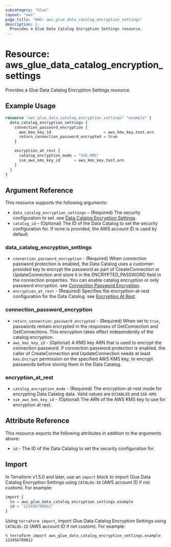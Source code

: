 ```yaml
---
subcategory: "Glue"
layout: "aws"
page_title: "AWS: aws_glue_data_catalog_encryption_settings"
description: |-
  Provides a Glue Data Catalog Encryption Settings resource.
---
```


# Resource: aws_glue_data_catalog_encryption_settings

Provides a Glue Data Catalog Encryption Settings resource.

## Example Usage

```terraform
resource "aws_glue_data_catalog_encryption_settings" "example" {
  data_catalog_encryption_settings {
    connection_password_encryption {
      aws_kms_key_id                       = aws_kms_key.test.arn
      return_connection_password_encrypted = true
    }

    encryption_at_rest {
      catalog_encryption_mode = "SSE-KMS"
      sse_aws_kms_key_id      = aws_kms_key.test.arn
    }
  }
}
```

## Argument Reference

This resource supports the following arguments:

* `data_catalog_encryption_settings` – (Required) The security configuration to set. see [Data Catalog Encryption Settings](#data_catalog_encryption_settings).
* `catalog_id` – (Optional) The ID of the Data Catalog to set the security configuration for. If none is provided, the AWS account ID is used by default.

### data_catalog_encryption_settings

* `connection_password_encryption` - (Required) When connection password protection is enabled, the Data Catalog uses a customer-provided key to encrypt the password as part of CreateConnection or UpdateConnection and store it in the ENCRYPTED_PASSWORD field in the connection properties. You can enable catalog encryption or only password encryption. see [Connection Password Encryption](#connection_password_encryption).
* `encryption_at_rest` - (Required) Specifies the encryption-at-rest configuration for the Data Catalog. see [Encryption At Rest](#encryption_at_rest).

### connection_password_encryption

* `return_connection_password_encrypted` - (Required) When set to `true`, passwords remain encrypted in the responses of GetConnection and GetConnections. This encryption takes effect independently of the catalog encryption.
* `aws_kms_key_id` - (Optional) A KMS key ARN that is used to encrypt the connection password. If connection password protection is enabled, the caller of CreateConnection and UpdateConnection needs at least `kms:Encrypt` permission on the specified AWS KMS key, to encrypt passwords before storing them in the Data Catalog.

### encryption_at_rest

* `catalog_encryption_mode` - (Required) The encryption-at-rest mode for encrypting Data Catalog data. Valid values are `DISABLED` and `SSE-KMS`.
* `sse_aws_kms_key_id` - (Optional) The ARN of the AWS KMS key to use for encryption at rest.

## Attribute Reference

This resource exports the following attributes in addition to the arguments above:

* `id` - The ID of the Data Catalog to set the security configuration for.

## Import

In Terraform v1.5.0 and later, use an `import` block to import Glue Data Catalog Encryption Settings using `CATALOG-ID` (AWS account ID if not custom). For example:

```terraform
import {
  to = aws_glue_data_catalog_encryption_settings.example
  id = "123456789012"
}
```

Using `terraform import`, import Glue Data Catalog Encryption Settings using `CATALOG-ID` (AWS account ID if not custom). For example:

```console
% terraform import aws_glue_data_catalog_encryption_settings.example 123456789012
```
